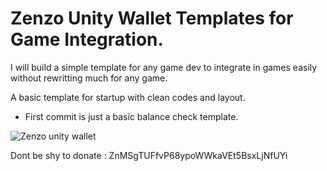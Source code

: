 # Zenzo  Unity Wallet Templates for Game Integration.  


I will build a simple template for any game dev to integrate in games easily without rewritting much for any game.

A basic template for startup with clean codes and layout.

* First commit is just a basic balance check template.




![Zenzo unity wallet ](https://spee.ch/b/zenzoUnityWallet.jpg)













Dont be shy to donate :  ZnMSgTUFfvP68ypoWWkaVEt5BsxLjNfUYi
